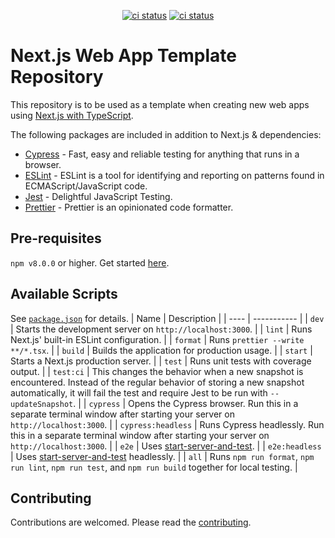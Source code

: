 <p align="center">
  <a href="https://github.com/crs-k/next-web-app-template/actions"><img alt="ci status" src="https://github.com/crs-k/next-web-app-template/actions/workflows/ci.yml/badge.svg"></a>
  <a href="https://github.com/crs-k/next-web-app-template/actions"><img alt="ci status" src="https://github.com/crs-k/next-web-app-template/actions/workflows/codeql-analysis.yml/badge.svg"></a>
</p>

# Next.js Web App Template Repository

This repository is to be used as a template when creating new web apps using [Next.js with TypeScript](https://github.com/vercel/next.js/blob/canary/docs/basic-features/typescript.md).

The following packages are included in addition to Next.js & dependencies:
* [Cypress](https://www.npmjs.com/package/cypress) - Fast, easy and reliable testing for anything that runs in a browser.
* [ESLint](https://www.npmjs.com/package/eslint) - ESLint is a tool for identifying and reporting on patterns found in ECMAScript/JavaScript code.
* [Jest](https://www.npmjs.com/package/jest) - Delightful JavaScript Testing.
* [Prettier](https://www.npmjs.com/package/prettier) -  Prettier is an opinionated code formatter. 


## Pre-requisites
`npm v8.0.0` or higher. Get started [here](https://www.npmjs.com/).

## Available Scripts
See [`package.json`](package.json) for details.
| Name | Description |
| ---- | ----------- |
| `dev` | Starts the development server on `http://localhost:3000`. |
| `lint` | Runs Next.js' built-in ESLint configuration. |
| `format` | Runs `prettier --write **/*.tsx`. |
| `build` | Builds the application for production usage. |
| `start` | Starts a Next.js production server. |
| `test` | Runs unit tests with coverage output. |
| `test:ci` | This changes the behavior when a new snapshot is encountered. Instead of the regular behavior of storing a new snapshot automatically, it will fail the test and require Jest to be run with `--updateSnapshot`. |
| `cypress` | Opens the Cypress browser. Run this in a separate terminal window after starting your server on `http://localhost:3000`. |
| `cypress:headless` | Runs Cypress headlessly. Run this in a separate terminal window after starting your server on `http://localhost:3000`. |
| `e2e` | Uses [start-server-and-test](https://www.npmjs.com/package/start-server-and-test). |
| `e2e:headless` | Uses [start-server-and-test](https://www.npmjs.com/package/start-server-and-test) headlessly. |
| `all` | Runs `npm run format`, `npm run lint`, `npm run test`, and `npm run build` together for local testing. |

## Contributing
Contributions are welcomed. Please read the [contributing](https://github.com/crs-k/next-web-app-template/blob/main/CONTRIBUTING.md).
